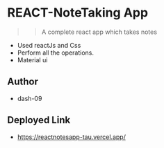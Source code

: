 # REACT-NoteTaking App

>> A complete react app which takes notes
- Used reactJs and Css
- Perform all the operations.
- Material ui

## Author 
- dash-09

## Deployed Link
- https://reactnotesapp-tau.vercel.app/
